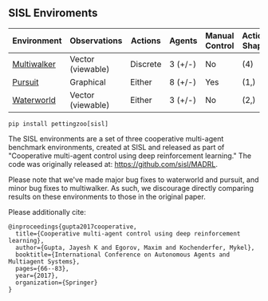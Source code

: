 ## SISL Enviroments

| Environment                       | Observations      | Actions  | Agents  | Manual Control | Action Shape | Action Values |  Num States |
|-----------------------------------|-------------------|----------|---------|----------------|--------------|---------------|-------------|
| [Multiwalker](sisl/multiwalker.md)| Vector (viewable) | Discrete | 3 (+/-) | No             | (4)          | (-1, 1)       | ?           |
| [Pursuit](sisl/pursuit.md)        | Graphical         | Either   | 8 (+/-) | Yes            | (1,)         | [0,4]         | ?           |
| [Waterworld](sisl/waterworld.md)  | Vector (viewable) | Either   | 3 (+/-) | No             | (2,)         | (-1, 1)       | ?           |

`pip install pettingzoo[sisl]`

The SISL environments are a set of three cooperative multi-agent benchmark environments, created at SISL and released as part of "Cooperative multi-agent control using deep reinforcement learning." The code was originally released at: https://github.com/sisl/MADRL.

Please note that we've made major bug fixes to waterworld and pursuit, and minor bug fixes to multiwalker. As such, we discourage directly comparing results on these environments to those in the original paper.

Please additionally cite:

```
@inproceedings{gupta2017cooperative,
  title={Cooperative multi-agent control using deep reinforcement learning},
  author={Gupta, Jayesh K and Egorov, Maxim and Kochenderfer, Mykel},
  booktitle={International Conference on Autonomous Agents and Multiagent Systems},
  pages={66--83},
  year={2017},
  organization={Springer}
}
```
